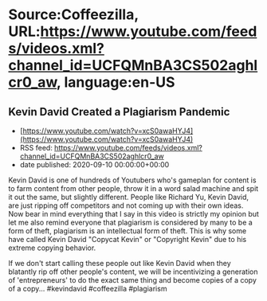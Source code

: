 # Source:Coffeezilla, URL:https://www.youtube.com/feeds/videos.xml?channel_id=UCFQMnBA3CS502aghlcr0_aw, language:en-US

## Kevin David Created a Plagiarism Pandemic
 - [https://www.youtube.com/watch?v=xcS0awaHYJ4](https://www.youtube.com/watch?v=xcS0awaHYJ4)
 - RSS feed: https://www.youtube.com/feeds/videos.xml?channel_id=UCFQMnBA3CS502aghlcr0_aw
 - date published: 2020-09-10 00:00:00+00:00

Kevin David is one of hundreds of Youtubers who's gameplan for content is to farm content from other people, throw it in a word salad machine and spit it out the same, but slightly different. People like Richard Yu, Kevin David, are just ripping off competitors and not coming up with their own ideas. Now bear in mind everything that I say in this video is strictly my opinion but let me also remind everyone that plagiarism is considered by many to be a form of theft, plagiarism is an intellectual form of theft. This is why some have called Kevin David "Copycat Kevin" or "Copyright Kevin" due to his extreme copying behavior. 

If we don't start calling these people out like Kevin David when they blatantly rip off other people's content, we will be incentivizing a generation of 'entrepreneurs' to do the exact same thing and become copies of a copy of a copy...
#kevindavid #coffeezilla #plagiarism


